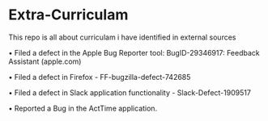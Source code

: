 # Extra-Curriculam
This repo is all about curriculam i have identified in external sources


•	Filed a defect in the Apple Bug Reporter tool: BugID-29346917: Feedback Assistant (apple.com)

•	Filed a defect in Firefox - FF-bugzilla-defect-742685

•	Filed a defect in Slack application functionality -  Slack-Defect-1909517

•	Reported a Bug in the ActTime application.


